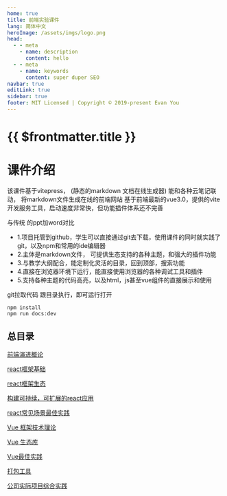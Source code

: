 ```yaml
---
home: true
title: 前端实验课件
lang: 简体中文
heroImage: /assets/imgs/logo.png
head:
  - - meta
    - name: description
      content: hello
  - - meta
    - name: keywords
      content: super duper SEO
navbar: true
editLink: true
sidebar: true
footer: MIT Licensed | Copyright © 2019-present Evan You
---
```


# {{ $frontmatter.title }}

# 课件介绍
该课件基于vitepress， (静态的markdown 文档在线生成器)
能和各种云笔记联动， 将markdown文件生成在线的前端网站
基于前端最新的vue3.0，提供的vite开发服务工具，启动速度非常快，但功能插件体系还不完善

与传统 的ppt加word对比
* 1.项目托管到github，学生可以直接通过git去下载，使用课件的同时就实践了git，以及npm和常用的ide编辑器
* 2.主体是markdown文件， 可提供生态支持的各种主题，和强大的插件功能
* 3.与教学大纲配合，能定制化灵活的目录，回到顶部，搜索功能
* 4.直接在浏览器环境下运行，能直接使用浏览器的各种调试工具和插件
* 5.支持各种主题的代码高亮，以及html，js甚至vue组件的直接展示和使用

git拉取代码
跟目录执行，即可运行打开
```
npm install
npm run docs:dev
```

## 总目录

[前端演进概论](./font.md)

[react框架基础](./guide01.md)

[react框架生态](./guide02.md)

[构建可持续，可扩展的react应用](./guide03.md)

[react常见场景最佳实践](./guide04.md)

[Vue 框架技术理论](./guide005.md)

[Vue 生态库](./guide06.md)

[Vue最佳实践](./guide07.md)

[打包工具](./guide08.md)

[公司实际项目综合实践](./guide09.md)
